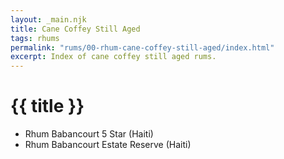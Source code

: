 ```yaml
---
layout: _main.njk
title: Cane Coffey Still Aged
tags: rhums
permalink: "rums/00-rhum-cane-coffey-still-aged/index.html"
excerpt: Index of cane coffey still aged rums.
---
```

<!-- markdownlint-disable MD025 -->
# {{ title }}
<!-- markdownlint-enable MD025 -->

<div class="index col-2">

* Rhum Babancourt 5 Star (Haiti)
* Rhum Babancourt Estate Reserve (Haiti)

</div>
